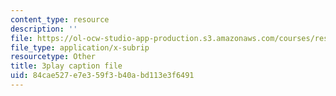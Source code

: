 ```yaml
---
content_type: resource
description: ''
file: https://ol-ocw-studio-app-production.s3.amazonaws.com/courses/res-18-008-calculus-revisited-complex-variables-differential-equations-and-linear-algebra-fall-2011/84cae527e7e359f3b40abd113e3f6491_Bk9SZMsPEHk.vtt
file_type: application/x-subrip
resourcetype: Other
title: 3play caption file
uid: 84cae527-e7e3-59f3-b40a-bd113e3f6491
---
```

